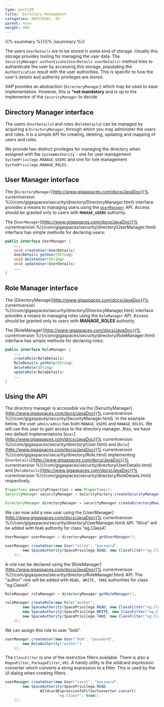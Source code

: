 ```yaml
---
type: post120
title:  Directory Management
categories: XAP120SEC, OS
parent: none
weight: 400
---
```


{{% ssummary %}}{{% /ssummary %}}

The users `UserDetails` are to be stored in some kind of storage. Usually this storage provides tooling for managing the user data. The `SecurityManager.authenticate(UserDetails userDetails)` method tries to authenticate the user by accessing this storage, populating the `Authentication` result with the user authorities. This is specific to how the user's details and authority privileges are stored.

XAP provides an abstraction (`DirectoryManager`) which may be used to ease implementation. However, this is ***not mandatory** and is up to the implementor of the `SecurityManager` to decide.

## Directory Manager interface

The users (`UserDetails`) and roles (`RoleDetails`) can be managed by acquiring a `DirectoryManager`, through which you may administer the users and roles. It is a simple API for creating, deleting, updating and mapping of users and roles.

We provide two distinct privileges for managing the directory when assigned with the `SystemAuthority` - one for user management `SystemPrivilege.MANAGE_USERS` and one for role management `SystemPrivilege.MANAGE_ROLES`.

## User Manager interface

The [`DirectoryManager`](http://www.gigaspaces.com/docs/JavaDoc{{% currentversion %}}/com/gigaspaces/security/directory/DirectoryManager.html) interface provides a means to managing users using the [`UserManager`](http://www.gigaspaces.com/docs/JavaDoc.6/com/gigaspaces/security/directory/UserManager.html) API. Access should be granted only to users with **`MANAGE_USERS`** authority.

The [`UserManager`](http://www.gigaspaces.com/docs/JavaDoc{{% currentversion %}}/com/gigaspaces/security/directory/UserManager.html) interface has simple methods for declaring users:


```java
public interface UserManager {
    ...
    void createUser(UserDetails)
    UserDetails getUser(String)
    void deleteUser(String)
    void updateUser(UserDetails)
    ...
}
```

## Role Manager interface

The [DirectoryManage](http://www.gigaspaces.com/docs/JavaDoc{{% currentversion %}}/com/gigaspaces/security/directory/DirectoryManager.html) interface provides a means to managing roles using the `RoleManager` API. Access should be granted only to users with **MANAGE_ROLES** authority.

The [RoleManager](http://www.gigaspaces.com/docs/JavaDoc{{% currentversion %}}/com/gigaspaces/security/directory/RoleManager.html) interface has simple methods for declaring roles:


```java
public interface RoleManager {
    ...
    createRole(RoleDetails)
    RoleDetails getRole(String)
    deleteRole(String)
    updateRole(RoleDetails)
    ...
}
```

## Using the API

The directory manager is accessible via the [SecurityManager](http://www.gigaspaces.com/docs/JavaDoc{{% currentversion %}}/com/gigaspaces/security/SecurityManager.html). In the example below, the user `admin/admin` has both `MANAGE_USERS` and `MANAGE_ROLES`. We will use this user to gain access to the directory manager. Also, we have two default implementations [`User`](http://www.gigaspaces.com/docs/JavaDoc{{% currentversion %}}/com/gigaspaces/security/directory/User.html) and [`Role`](http://www.gigaspaces.com/docs/JavaDoc{{% currentversion %}}/com/gigaspaces/security/directory/Role.html) implementing [`UserDetails`](http://www.gigaspaces.com/docs/JavaDoc{{% currentversion %}}/com/gigaspaces/security/directory/UserDetails.html) and [`RoleDetails`](http://www.gigaspaces.com/docs/JavaDoc{{% currentversion %}}/com/gigaspaces/security/directory/RoleDetails.html) respectively.


```java
Properties securityProperties = new Properties();
SecurityManager securityManager = SecurityFactory.createSecurityManager(securityProperties);

DirectoryManager directoryManager = securityManager.createDirectoryManager(new User("admin", "admin"));
```

We can now add a new user using the [UserManager](http://www.gigaspaces.com/docs/JavaDoc{{% currentversion %}}/com/gigaspaces/security/directory/UserManager.html) API. "Alice" will be added with `READ` authority for class "eg.ClassA".


```java
UserManager userManager = directoryManager.getUserManager();

userManager.createUser(new User("alice", "password",
        new SpaceAuthority(SpacePrivilege.READ, new ClassFilter("eg.ClassA"))
    ));
```

A role can be declared using the [RoleManager](http://www.gigaspaces.com/docs/JavaDoc{{% currentversion %}}/com/gigaspaces/security/directory/RoleManager.html) API. The "author" role will be added with `READ, WRITE, TAKE` authorities for class "eg.ClassA".


```java
RoleManager roleManager = directoryManager.getRoleManager();

roleManager.createRole(new Role("author",
        new SpaceAuthority(SpacePrivilege.READ, new ClassFilter("eg.ClassA")),
        new SpaceAuthority(SpacePrivilege.WRITE, new ClassFilter("eg.ClassA")),
        new SpaceAuthority(SpacePrivilege.TAKE, new ClassFilter("eg.ClassA"))
    ));
```

We can assign this role to user "bob".


```java
userManager.createUser(new User("bob", "password",
        new RoleAuthority("author")
    ));
```

The `ClassFilter` is one of the restrictive filters available. There is also a `RegexFilter`, `PackageFilter`, etc. A handy utility is the wildcard expression converter which converts a string expression to a filter. This is used by the UI dialog when creating filters.


```java
userManager.createUser(new User("carol", "password",
        new SpaceAuthority(SpacePrivilege.READ,
				WildcardExpressionToFilterConverter.convert(
						"eg.Class*", true))
    ));
```
